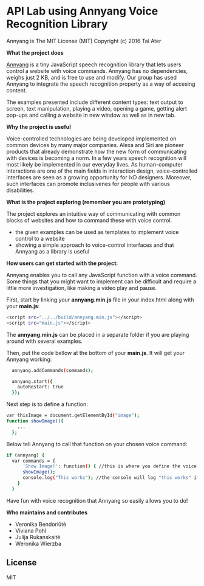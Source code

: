 # API Lab using Annyang Voice Recognition Library


Annyang is The MIT License (MIT)
Copyright (c) 2016 Tal Ater

**What the project does**

[Annyang] is a tiny JavaScript speech recognition library that lets users control a website with voice commands. Annyang has no dependencies, weighs just 2 KB, and is free to use and modify. 
Our group has used Annyang to integrate the speech recognition property as a way of accesing content.

The examples presented include different content types: text output to screen, text manipulation, playing a video, opening a game, getting alert pop-ups and calling a website in new window as well as in new tab.



**Why the project is useful**

Voice-controlled technologies are being developed implemented on common devices by many major companies. Alexa and Siri are pioneer products that already demonstrate how the new form of communicating with devices is becoming a norm. In a few years speech recognition will most likely be implemented in our everyday lives. As human-computer interactions are one of the main fields in interaction design, voice-controlled interfaces are seen as a growing opportunity for IxD designers. Moreover, such interfaces can promote inclusivenes for people with various disabilities.



**What is the project exploring (remember you are prototyping)**

The project explores an intuitive way of communicating with common blocks of websites and how to command these with voice control.

  - the given examples can be used as templates to implement voice control to a website
  - showing a simple approach to voice-control interfaces and that Annyang as a library is useful

**How users can get started with the project:**

Annyang enables you to call any JavaScript function with a voice command. Some things that you might want to implement can be difficult and require a little more investigation, like making a video play and pause.
  
First, start by linking your **annyang.min.js** file in your index.html along with your **main.js**:
```sh
<script src="../../build/annyang.min.js"></script>
<script src="main.js"></script>
```
The **annyang.min.js** can be placed in a separate folder if you are playing around with several examples.

Then, put the code bellow at the bottom of your **main.js**. It will get your Annyang working:
```sh
  annyang.addCommands(commands);

  annyang.start({
    autoRestart: true
  });

```
Next step is to define a function:
```sh
var thisImage = document.getElememtById("image");
function showImage(){
    ...
  };
```

Below tell Annyang to call that function on your chosen voice command:
```sh
if (annyang) {
  var commands = {
      'Show Image!': function() { //this is where you define the voice command
      showImage();
      console.log("This works"); //the console will log "this works" if the voice command is recognized
    }
  }
```

Have fun with voice recognition that Annyang so easily allows you to do!

**Who maintains and contributes**

  - Veronika Bendoriūtė
  - Viviana Pohl
  - Julija Rukanskaitė
  - Weronika Wierzba

License
----

MIT

   [Annyang]: <https://www.talater.com/annyang/>
